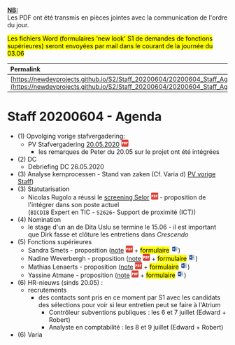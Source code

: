 <link rel="stylesheet" href="https://newdevprojects.github.io/S2/S2.css">
<link rel="stylesheet" href="S2.css">

<u><b>NB:</b></u>  
Les PDF ont été transmis en pièces jointes avec la communication de l'ordre du jour.  

<mark>Les fichiers Word (formulaires 'new look' S1 de demandes de fonctions supérieures) seront envoyées par mail dans le courant de la journée du 03.06</mark>

| Permalink |
| :--- |
| [https://newdevprojects.github.io/S2/Staff_20200604/20200604_Staff_Agenda.html](https://newdevprojects.github.io/S2/Staff_20200604/20200604_Staff_Agenda.html) | 

# Staff 20200604 - Agenda

* (1) Opvolging vorige stafvergadering:
	* PV Stafvergadering [20.05.2020](20200520_Staff_PV.pdf) ![](pdf.png)
		* les remarques de Peter du 20.05 sur le projet ont été intégrées
* (2) DC 
	* Debriefing DC 26.05.2020 
* (3) Analyse kernprocessen - Stand van zaken (Cf. Varia d) [PV vorige Staff](20200520_Staff_PV.pdf))
* (3) Statutarisation
	* Nicolas Rugolo a réussi le [screening Selor](Nicolas_Rugolo_Selor.pdf) ![](pdf.png) - proposition de l'intégrer dans son poste actuel<br>(`BICDIB` Expert en TIC - `S2626`- Support de proximité (ICT))
* (4) Nomination
	* le stage d'un an de Dita Uslu se termine le 15.06 - il est important que Dirk fasse et clôture les entretiens dans *Crescendo*
* (5) Fonctions supérieures
	* Sandra Smets - proposition ([note](Note_000374_fxsup_Sandra_Smets.pdf) ![](pdf.png) + <mark>formulaire</mark> ![](word.jpg))
	* Nadine Weverbergh - proposition ([note](Note_000375_fxsup_Nadine_Weverbergh.pdf) ![](pdf.png) + <mark>formulaire</mark> ![](word.jpg))
	* Mathias Lenaerts - proposition ([note](Note_000376_fxsup_Mathias_Lenaerts.pdf) ![](pdf.png) + <mark>formulaire</mark> ![](word.jpg))
	* Yassine Atmane - proposition ([note](Note_000377_fxsup_Yassine_Atmane.pdf) ![](pdf.png) + <mark>formulaire</mark> ![](word.jpg))
* (6) HR-nieuws (sinds 20.05) :
	* recrutements 
		* des contacts sont pris en ce moment par S1 avec les candidats des sélections pour voir si leur entretien peut se faire à l'Atrium
			* Contrôleur subventions publiques : les 6 et 7 juillet (Edward + Robert)
			* Analyste en comptabilité : les 8 et 9 juillet (Edward + Robert)
* (6) Varia


	
